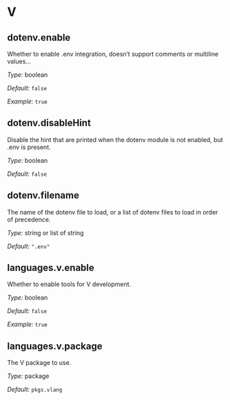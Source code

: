   # V
  


## dotenv\.enable



Whether to enable \.env integration, doesn’t support comments or multiline values…



*Type:*
boolean



*Default:*
` false `



*Example:*
` true `



## dotenv\.disableHint

Disable the hint that are printed when the dotenv module is not enabled, but \.env is present\.



*Type:*
boolean



*Default:*
` false `



## dotenv\.filename



The name of the dotenv file to load, or a list of dotenv files to load in order of precedence\.



*Type:*
string or list of string



*Default:*
` ".env" `



## languages\.v\.enable



Whether to enable tools for V development\.



*Type:*
boolean



*Default:*
` false `



*Example:*
` true `



## languages\.v\.package



The V package to use\.



*Type:*
package



*Default:*
` pkgs.vlang `
